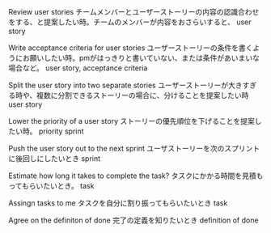

Review user stories
チームメンバーとユーザーストーリーの内容の認識合わせをする、と提案したい時。チームのメンバーが内容をおさらいすると、		user story

Write acceptance criteria for user stories 
ユーザーストーリーの条件を書くようにお願いしたい時。pmがはっきりと書いていない、または条件があいまいな場合など。		user story, acceptance criteria

Split the user story into two separate stories
ユーザーストーリーが大きすぎる時や、複数に分割できるストーリーの場合に、分けることを提案したい時		user story

Lower the priority of a user story 
ストーリーの優先順位を下げることを提案したい時。		priority
		sprint

Push the user story out to the next sprint
ユーザストーリーを次のスプリントに後回しにしたいとき		sprint

Estimate how long it takes to complete the task?
タスクにかかる時間を見積もってもらいたいとき。		task

Assingn tasks to me 
タスクを自分に割り振ってもらいたいとき		task

Agree on the definiton of done 
完了の定義を知りたいとき		definition of done
